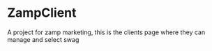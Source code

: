# ZampClient

A project for zamp marketing, this is the clients page where they can manage and select swag
